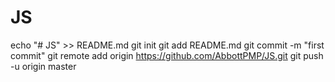 # JS
echo "# JS" >> README.md
git init
git add README.md
git commit -m "first commit"
git remote add origin https://github.com/AbbottPMP/JS.git
git push -u origin master
